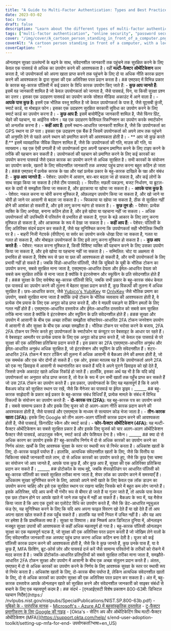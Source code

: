 ```yaml
---
title: "A Guide to Multi-Factor Authentication: Types and Best Practices"
date: 2023-03-02
toc: true
draft: false
description: "Learn about the different types of multi-factor authentication and how to choose the best one for your security needs in our ultimate guide."
tags: ["multi-factor authentication", "online security", "password security", "authentication factors", "two-factor authentication", "hardware tokens", "software authentication", "cybersecurity", "phishing attacks", "hacking prevention", "data protection", "identity verification", "password safety", "security tokens", "access control", "identity theft", "cyber threats", "digital security", "authentication apps", "cyber defense"]
cover: "/img/cover/A_cartoon_person_standing_in_front_of_a_computer.png"
coverAlt: "A cartoon person standing in front of a computer, with a lock symbol above their head and different types of authentication factors, such as a key, a phone, a fingerprint, etc., floating around them"
coverCaption: ""
---
```


  ऑनलाइन सुरक्षा उल्लंघनों के बढ़ने के साथ, संवेदनशील जानकारी तक पहुंचने तक सुरक्षित करने के लिए केवल एक पासवर्ड से अधिक का उपयोग करने की आवश्यकता है। वहीं **मल्टी-फैक्टर ऑथेंटिकेशन** काम करता है, जो उपयोगकर्ता को अपना खाता प्राप्त करने तक पहुंचने के लिए दो या अधिक नीति कारक प्रदान करने की आवश्यकता के द्वारा सुरक्षा की एक अतिरिक्त परत प्रदान करता है। ## एमएफए में विभिन्न प्रकार के कारक बहु-कारक पॉलिसी में कई प्रकार के विधि कारक उपयोग किए जाते हैं: - **कुछ आप जानते हैं:** इसमें वह जानकारी शामिल है जो केवल उपयोगकर्ता को जानता है, जैसे पासवर्ड, पिन, या किसी सुरक्षा प्रश्न का उत्तर। इसका एक उदाहरण पासवर्ड का उपयोग करके सोशल मीडिया अकाउंट में आने वाला है। - **आपके पास कुछ है:** इसमें एक भौतिक वस्तु शामिल है जो केवल उपयोगकर्ता के पास है, जैसे यूएसबी कुंजी, स्मार्ट कार्ड, या मोबाइल फोन। इसका एक उदाहरण सुरक्षित सरकारी सुविधा का उपयोग करने के लिए स्मार्ट कार्ड का उपयोग करना है। - **कुछ आप हैं:** इसमें बायोमैट्रिक जानकारी शामिल है, जैसे फिंगर प्रिंट, चेहरे की पहचान, या आईरिस स्कैन। यह एक उदाहरण फेशियल रिकग्निशन का उपयोग करके स्मार्टफोन को अनलॉक करना है। - **कहीं आप हैं:** इसमें स्थान-आधारित जानकारी शामिल है, जैसे कि उपयोगकर्ता का GPS स्थान या IP पता। इसका एक उदाहरण एक बैंक है जिसमें उपयोगकर्ता को अपने लाभ तक पहुंचने की अनुमति देने से पहले अपने स्थान को प्रमाणित करने की आवश्यकता होती है। - ** आप जो कुछ करते हैं:** इसमें व्यावहारिक जैविक विज्ञान शामिल हैं, जैसे कि उपयोगकर्ता की गति, माउस की गति, या व्याख्यान। यह एक ऐसी प्रणाली है जो उपयोगकर्ता द्वारा अपनी पहचान प्रमाणित करने के लिए टाइप करने के तरीके की पहचान कर सकती है। उपयोगकर्ता की पहचान को प्रमाणित करने के लिए कई कारकों का उपयोग करना पासवर्ड जैसे एकल कारक का उपयोग करने से अधिक सुरक्षित है। सभी कारकों के संयोजन का उपयोग करके, खतरों के लिए संवेदनशील जानकारी तक अस्पष्ट पहुंच प्राप्त करना बहुत कठिन हो जाता है। ### एमएफए में प्रत्येक कारक के पक्ष और यहां प्रत्येक प्रकार के बहु-कारक दाखिले के पक्ष और संबंध हैं: - **कुछ आप जानते हैं:** - पेशेवर: उपयोग में आसान, बार-बार बदला जा हो सकता है, और कई लोगों के साथ साझा किया जा सकता है (जैसे टीम पासवर्ड)। - विपरीत: मछली पकड़ना, बजट निर्धारण, या ब्रुटल-बल के दावों से समझौता किया जा सकता है, और झटकाया या खोया जा सकता है। - **आपके पास कुछ है:** - पेशेवर: नकल करना या चोरी करना मुश्किल है, ऑफ़लाइन उपयोग किया जा सकता है, और खो जाने या चोरी हो जाने पर आसानी से बदला जा सकता है। - चिपकाया या खोया जा सकता है, ठीक से सुरक्षित नहीं होने की आशंका हो सकती है, और इसे लागू करना महंगा हो सकता है। - **कुछ तुम हो:** - पेशेवर: प्रत्येक व्यक्ति के लिए अनोखा, बनाना कठिन होता है, और इसे खोया या पहचाना नहीं जा सकता। - अधिक उपयोगकर्ता की उपस्थिति में परिवर्तन से प्रभावित हो सकता है, गूगल के बड़े आकार के लिए लागू करना मुश्किल हो सकता है, और आक्रामक के रूप में देखा जा सकता है। - **कहीं आप हैं:** - पेशेवर: पॉलिसी के लिए अतिरिक्त संदर्भ प्रदान कर सकते हैं, जैसे यह सुनिश्चित करना कि उपयोगकर्ता सही भौगोलिक स्थिति पर है। - बाहरी निजी नेटवर्क (वीपीएन) या सर्वर का उपयोग करके धोखा दिया जा सकता है, गलत या गलत हो सकता है, और मोबाइल उपयोगकर्ता के लिए इसे लागू करना मुश्किल हो सकता है। - **कुछ आप करते हैं:** - पेशेवर: नकल करना मुश्किल है, किसी विशिष्ट व्यक्ति की पहचान करने के लिए उसका उपयोग किया जा सकता है, और इसे खोया या पहचाना नहीं जा सकता है। - सम्‍मिलित: चोट या अक्षमता से प्रभावित हो सकता है, विशेष रूप से छत या छत की आवश्यकता हो सकती है, और सभी उपयोगकर्ता के लिए प्रभावी नहीं हो सकते हैं। जबकि विंडो-आधारित पॉलिसी, जैसे कि यूबिको के यूबी के भौतिक टोकन का उपयोग करना, सबसे सुरक्षित माना जाता है, एसएमएस-आधारित देयता और ईमेल-आधारित देयता को सबसे कम सुरक्षित तरीके से माना जाता है क्योंकि वे इंटरसेप्शन और स्फूफिंग के प्रति संवेदनशील होते हैं हैं। ### सुरक्षा के लिए सर्वश्रेष्ठ बहु-कारक पॉलिसी विधि, जबकि सभी प्रकार के बहु-कारक संबंध केवल एक पासवर्ड का उपयोग करने की तुलना में बेहतर सुरक्षा प्रदान करते हैं, कुछ विकल्पों की तुलना में अधिक सुरक्षित हैं। छत्र-आधारित करार, जैसे [Yubico's YubiKey](https://amzn.to/3kPk1wy) या [OnlyKey](https://amzn.to/3Zi5SXM) जैसे भौतिक प्रमाण का उपयोग, सबसे सुरक्षित माना जाता है क्योंकि उन्हें टोकन के भौतिक व्यवसाय की आवश्यकता होती है, वे प्रत्येक रोम प्रयास के लिए एक अनूठा कोड प्राप्त करते हैं, और वे मछली पकड़ने या हैकिंग हमलों के लिए गलत नहीं होते हैं। एसएमएस-आधारित दस्‍तावेज और ईमेल-आधारित दस्‍तावेज को सबसे कम सुरक्षित तरीके माना जाता है क्‍योंकि वे इंटरसेप्शन और स्‍पूफिंग के प्रति संवेदनशील होते हैं। ### सुरक्षा और उपयोग में आसानी के बीच एक अच्छा तरीका समझौता सॉफ्टवेयर-आधारित 2FA टोकन जनरेशन उपयोग में आसानी से और सुरक्षा के बीच एक अच्छा समझौता है। भौतिक टोकन पर भरोसा करने के बजाय, 2FA 2FA टोकन पर निर्भर करते हुए उपयोगकर्ता के स्मार्टफोन या कंप्यूटर पर वेबसाइट के आधार पर रहते हैं। ये वेबसाइट आमतौर पर प्रत्येक प्रयास के लिए एक अनूठा कोड प्राप्त करते हैं, जो केवल एक पासवर्ड से परे सुरक्षा की एक अतिरिक्त प्रतिक्रिया प्रदान करते हैं। इस प्रकार का 2FA एसएमएस-आधारित अनुबंध और ईमेल-आधारित अनुबंध अधिक सुरक्षित है, जो इंटरसेप्शन और स्पूफिंग के प्रति संवेदनशील हैं। शटर-आधारित 2FA टोकन में शटर टॉकिंग की तुलना में अधिक आसानी से बैकअप लेने की क्षमता होती है, जो एक समर्थक और एक चोर दोनों हो सकते हैं। एक ओर, इसका मतलब यह है कि उपयोगकर्ता अपने 2FA को एक नए डिवाइस में आसानी से स्थानांतरित कर सकते हैं यदि वे अपने पुराने डिवाइस को खो देते हैं, जिससे उनके अकाउंट खाते अधिक रिकॉर्ड हो जाते हैं। हालाँकि, इसका अर्थ यह भी है कि यदि कोई उपयोगकर्ता का अनुपात कोड प्राप्त करता है, तो वेज़ के रूप में उन सभी खातों तक पहुँच प्राप्त कर सकते हैं जो उस 2FA टोकन का उपयोग करते हैं। इस प्रकार, उपयोगकर्ता के लिए यह महत्वपूर्ण है कि वे अपने बैकअप कोड को सुरक्षित स्थान पर रखें, जैसे कि मैनेजर का पासवर्ड या ईमेल ड्राइव। ______ ## बहु-कारक साझेदारी के प्रकार कई प्रकार के बहु-कारक संबंध विधियाँ हैं, प्रत्येक मामले के संबंध में विभिन्न विकल्पों के संयोजन का उपयोग करते हैं: - **दो-कारक पत्र (2FA):** यह बहु-कारक पत्र का उपयोग करते हैं। सबसे सामान्य प्रकार है और इसके लिए यूजर को दो अलग-अलग नीति कारक प्रदान करने की आवश्यकता होती है, जैसे पासवर्ड और एसएमएस के माध्यम से सत्यापन कोड भेजा जाता है। - **तीन-कारक खाता (3FA):** इसके लिए Google को तीन अलग-अलग पॉलिसी कारक प्रदान करने की आवश्यकता होती है, जैसे पासवर्ड, फ़िंगरप्रिंट स्कैन और स्मार्ट कार्ड। - **फोर-फैक्टर ऑथेंटिकेशन (4FA):** यह मल्टी-फैक्टर ऑथेंटिकेशन का सबसे सुरक्षित प्रकार है और इसके लिए यूजर्स को चार अलग-अलग ऑथेंटिकेशन फैक्टर जैसे पासवर्ड, आउटलुक स्कैन, स्मार्ट कार्ड और फेशियल देना है। स्कैन। ______ ## क्या दो से अधिक कारण का उपयोग इसके है? बहु-कारकीय निर्णय में दो से अधिक कारकों का उपयोग करने का निर्णय अंतत: खर्चों के लिए आवश्यक सुरक्षा के स्तर पर स्थायी रूप से निर्भर करता है। अधिकांश खातों के लिए, दो-कारक फाइलें पर्याप्त हैं। हालांकि, अत्यधिक संवेदनशील खातों के लिए, जैसे कि वित्तीय या चिकित्सा संबंधी जानकारी वाले लाभ, दो से अधिक कारकों का उपयोग करते हुए, जैसे कि कुछ ऐसा चश्मा का संयोजन जो आप जानते हैं, आपके पास कुछ हैं, और कुछ आप हैं, सुरक्षा की एक अतिरिक्त प्रतिक्रिया प्रदान कर सकते हैं। ______ ## प्रोटोकॉल के साथ मुद्दे, जबकि शेयरहोल्डिंग पर आधारित पॉलिसी को बहु-कारक पॉलिसी का सबसे सुरक्षित तरीका माना जाता है, शेयर लॉक का उपयोग करने में समस्याएँ हैं। अधिकतम सुरक्षा सुनिश्चित करने के लिए, आपको अपने सभी खाते के लिए केवल एक लॉक डाउन का उपयोग करना चाहिए और इसे एक सुरक्षित स्थान पर रखना चाहिए जिसके बारे में बहुत कम लोग जानते हैं। इसके अतिरिक्त, यदि आप कभी भी गंभीर रूप से बीमार हो जाते हैं या गुजर जाते हैं, तो आपके पास केवल एक छत टोकन होने पर आपके खाते में जाने तक पहुंच में नहीं आ सकते हैं। बैकअप के रूप में, यह मैसेज किया जाता है कि आप एक दूसरे का एलोटेट विधि का उपयोग करते हैं, जैसे कि डेट-आधारित म्यूचुअल फंड ऐप, यह सुनिश्चित करने के लिए कि यदि आप अपना फाइल विवरण खो देते हैं या खो देते हैं तो आप अपना खाता खोल सकते हैं तक पहुँच सकते हैं। हालांकि यह सभी नियत में उचित नहीं है। और यह आप पर हमेशा है कि प्राथमिकता क्या है। सुरक्षा या विश्वास। ## निष्कर्ष आज डिजिटल दुनिया में, ऑनलाइन मजबूत सुरक्षा उपायों की आवश्यकता से कहीं अधिक महत्वपूर्ण हो गया है। बहु-कारक पॉलिसी ऑनलाइन सुरक्षा का एक महत्वपूर्ण घटक है, जो सुरक्षा की एक अतिरिक्त परत प्रदान करती है जो जोखिम लेने वालों के लिए संवेदनशील जानकारी तक अस्पष्ट पहुंच प्राप्त करना अधिक कठिन बना देती है। यूजर को कई पॉलिसी कारक प्रदान करने की आवश्यकता होती है, जैसे कि वे कुछ जानते हैं, कुछ उनके पास हैं, या वे कुछ हैं, MFA फ़िशिंग, ब्रूट-फ़ोर्स ज़ोर और पासवर्ड दर्ज करें जैसे सामान्य परिवर्तनों के तरीकों को रोकने में मदद करता है है। जबकि प्रोटोकॉल-आधारित प्रतिभूतियों को सबसे सुरक्षित तरीका माना जाता है, समझौते-आधारित 2FA टोकन सुरक्षा और उपयोग में आसानी के बीच एक अच्छा संतुलन प्रदान करते हैं। अंततः, एमएफए में दो से अधिक कारकों का उपयोग करने के निर्णय के लिए आवश्यक सुरक्षा के स्तर पर स्थायी रूप से निर्भर करता है। अधिकांश खातों के लिए, दो-कारक बीमा पर्याप्त है, लेकिन अत्यधिक संवेदनशील खातों के लिए, दो से अधिक कारकों का उपयोग सुरक्षा की एक अतिरिक्त परत प्रदान कर सकता है। अंत में, बहु-कारक दस्तावेज आपके ऑनलाइन खाते को सुरक्षित करने और संवेदनशील जानकारी को साइबर संबंधों से बचाने के लिए एक महत्वपूर्ण कदम है। ## संदर्भ - [एनआईएसटी विशेष प्रकाशन 800-63बी: डिजिटल पहचान निर्देश](https:/ /nvlpubs.nist.gov/nistpubs/SpecialPublications/NIST.SP.800-63b.pdf) - [यूबिको के - पारंपरिक मानक](https://www.yubico.com/authentication-standards/) - [Microsoft's - Azure AD में बहुसांस्कृतिक दस्तावेज़](https://www.microsoft.com/en-us/security/business/identity-access/azure-active-directory-mfa-multi-factor-authentication) - [टू-फैक्टर प्रमाणीकरण के लिए Google की गाइड](https://www.google.com/landing/2step/) - [Okta's - सेटिंग अप और ऑथेंटिकेटिंग विथ मल्टी-फैक्टर ऑथेंटिकेशन (MFA)](https://support.okta.com/help/ s/end-user-adoption-toolkit/setting-up-mfa-for-end- उपयोगकर्ता?भाषा=en_US)